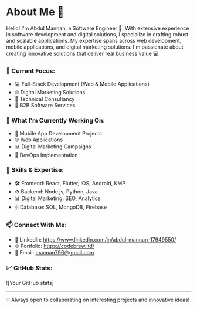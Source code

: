 # About Me 💭

Hello! I'm Abdul Mannan, a Software Engineer 👋. With extensive experience in software development and digital solutions, I specialize in crafting robust and scalable applications. My expertise spans across web development, mobile applications, and digital marketing solutions. I'm passionate about creating innovative solutions that deliver real business value 💻.

### 🚀 Current Focus:
- 💻 Full-Stack Development (Web & Mobile Applications)
- 🌐 Digital Marketing Solutions
- 🔧 Technical Consultancy
- 🤝 B2B Software Services

### 🎯 What I'm Currently Working On:
- 📱 Mobile App Development Projects
- 🌐 Web Applications
- 📊 Digital Marketing Campaigns
- 🔄 DevOps Implementation

### 💼 Skills & Expertise:
- 🛠️ Frontend: React, Flutter, iOS, Android, KMP
- ⚙️ Backend: Node.js, Python, Java
- 📊 Digital Marketing: SEO, Analytics
- 🗄️ Database: SQL, MongoDB, Firebase

### 📫 Connect With Me:
- 💼 LinkedIn: https://www.linkedin.com/in/abdul-mannan-17949550/
- 🌐 Portfolio: https://codebrew.ltd/
- 📧 Email: mannan796@gmail.com

### 📈 GitHub Stats:
![Your GitHub stats]
<!-- You can add GitHub stats widgets here -->

---
💡 Always open to collaborating on interesting projects and innovative ideas!
